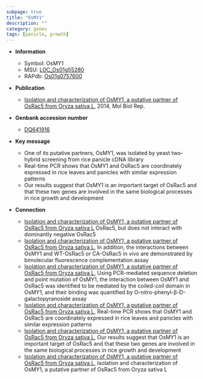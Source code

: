 ```yaml
---
subpage: true
title: "OsMY1"
description: ""
category: genes
tags: [panicle, growth]
---
```


* **Information**  
    + Symbol: OsMY1  
    + MSU: [LOC_Os01g55280](http://rice.plantbiology.msu.edu/cgi-bin/ORF_infopage.cgi?orf=LOC_Os01g55280)  
    + RAPdb: [Os01g0757600](http://rapdb.dna.affrc.go.jp/viewer/gbrowse_details/irgsp1?name=Os01g0757600)  

* **Publication**  
    + [Isolation and characterization of OsMY1, a putative partner of OsRac5 from Oryza sativa L](http://www.ncbi.nlm.nih.gov/pubmed?term=Isolation+and+characterization+of+OsMY1,+a+putative+partner+of+OsRac5+from+Oryza+sativa+L%5BTitle%5D), 2014, Mol Biol Rep.

* **Genbank accession number**  
    + [DQ641916](http://www.ncbi.nlm.nih.gov/nuccore/DQ641916)

* **Key message**  
    + One of its putative partners, OsMY1, was isolated by yeast two-hybrid screening from rice panicle cDNA library
    + Real-time PCR shows that OsMY1 and OsRac5 are coordinately expressed in rice leaves and panicles with similar expression patterns
    + Our results suggest that OsMY1 is an important target of OsRac5 and that these two genes are involved in the same biological processes in rice growth and development

* **Connection**  
    + [Isolation and characterization of OsMY1, a putative partner of OsRac5 from Oryza sativa L](CA) OsRac5, but does not interact with dominantly negative OsRac5
    + [Isolation and characterization of OsMY1, a putative partner of OsRac5 from Oryza sativa L](http://www.ncbi.nlm.nih.gov/pubmed?term=Isolation+and+characterization+of+OsMY1,+a+putative+partner+of+OsRac5+from+Oryza+sativa+L%5BTitle%5D), In addition, the interactions between OsMY1 and WT-OsRac5 or CA-OsRac5 in vivo are demonstrated by bimolecular fluorescence complementation assay
    + [Isolation and characterization of OsMY1, a putative partner of OsRac5 from Oryza sativa L](http://www.ncbi.nlm.nih.gov/pubmed?term=Isolation+and+characterization+of+OsMY1,+a+putative+partner+of+OsRac5+from+Oryza+sativa+L%5BTitle%5D), Using PCR-mediated sequence deletion and point mutation of OsMY1, the interaction between OsMY1 and OsRac5 was identified to be mediated by the coiled-coil domain in OsMY1, and their binding was quantified by O-nitro-phenyl-β-D-galactopyranoside assay
    + [Isolation and characterization of OsMY1, a putative partner of OsRac5 from Oryza sativa L](http://www.ncbi.nlm.nih.gov/pubmed?term=Isolation+and+characterization+of+OsMY1,+a+putative+partner+of+OsRac5+from+Oryza+sativa+L%5BTitle%5D), Real-time PCR shows that OsMY1 and OsRac5 are coordinately expressed in rice leaves and panicles with similar expression patterns
    + [Isolation and characterization of OsMY1, a putative partner of OsRac5 from Oryza sativa L](http://www.ncbi.nlm.nih.gov/pubmed?term=Isolation+and+characterization+of+OsMY1,+a+putative+partner+of+OsRac5+from+Oryza+sativa+L%5BTitle%5D), Our results suggest that OsMY1 is an important target of OsRac5 and that these two genes are involved in the same biological processes in rice growth and development
    + [Isolation and characterization of OsMY1, a putative partner of OsRac5 from Oryza sativa L](http://www.ncbi.nlm.nih.gov/pubmed?term=Isolation+and+characterization+of+OsMY1,+a+putative+partner+of+OsRac5+from+Oryza+sativa+L%5BTitle%5D), Isolation and characterization of OsMY1, a putative partner of OsRac5 from Oryza sativa L



